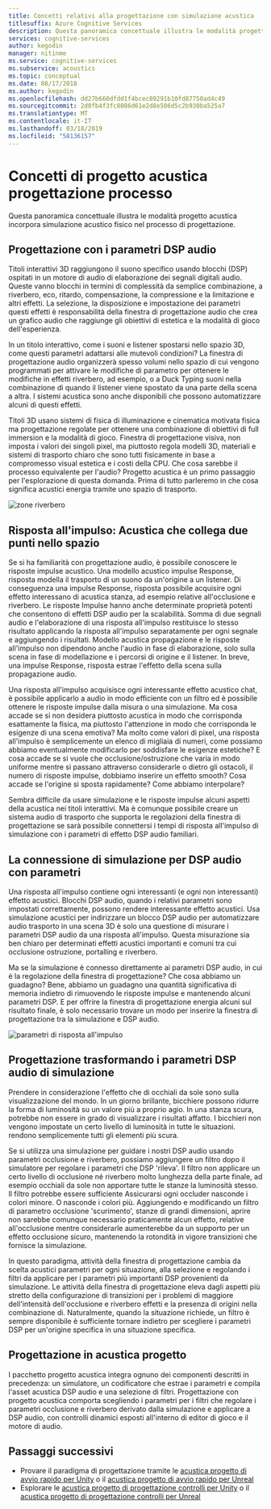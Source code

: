 ```yaml
---
title: Concetti relativi alla progettazione con simulazione acustica
titlesuffix: Azure Cognitive Services
description: Questa panoramica concettuale illustra le modalità progetto acustica incorpora simulazione acustico al processo di progettazione.
services: cognitive-services
author: kegodin
manager: nitinme
ms.service: cognitive-services
ms.subservice: acoustics
ms.topic: conceptual
ms.date: 08/17/2018
ms.author: kegodin
ms.openlocfilehash: dd27b660dfdd1f4bcec89291b10fd87750ad4c49
ms.sourcegitcommit: 2d0fb4f3fc8086d61e2d8e506d5c2b930ba525a7
ms.translationtype: MT
ms.contentlocale: it-IT
ms.lasthandoff: 03/18/2019
ms.locfileid: "58136157"
---
```

# <a name="project-acoustics-design-process-concepts"></a>Concetti di progetto acustica progettazione processo

Questa panoramica concettuale illustra le modalità progetto acustica incorpora simulazione acustico fisico nel processo di progettazione.

## <a name="sound-design-with-audio-dsp-parameters"></a>Progettazione con i parametri DSP audio

Titoli interattivi 3D raggiungono il suono specifico usando blocchi (DSP) ospitati in un motore di audio di elaborazione dei segnali digitali audio. Queste vanno blocchi in termini di complessità da semplice combinazione, a riverbero, eco, ritardo, compensazione, la compressione e la limitazione e altri effetti. La selezione, la disposizione e impostazione dei parametri questi effetti è responsabilità della finestra di progettazione audio che crea un grafico audio che raggiunge gli obiettivi di estetica e la modalità di gioco dell'esperienza.

In un titolo interattivo, come i suoni e listener spostarsi nello spazio 3D, come questi parametri adattarsi alle mutevoli condizioni? La finestra di progettazione audio organizzerà spesso volumi nello spazio di cui vengono programmati per attivare le modifiche di parametro per ottenere le modifiche in effetti riverbero, ad esempio, o a Duck Typing suoni nella combinazione di quando il listener viene spostato da una parte della scena a altra. I sistemi acustica sono anche disponibili che possono automatizzare alcuni di questi effetti.

Titoli 3D usano sistemi di fisica di illuminazione e cinematica motivata fisica ma progettazione regolate per ottenere una combinazione di obiettivi di full immersion e la modalità di gioco. Finestra di progettazione visiva, non imposta i valori dei singoli pixel, ma piuttosto regola modelli 3D, materiali e sistemi di trasporto chiaro che sono tutti fisicamente in base a compromesso visual estetica e i costi della CPU. Che cosa sarebbe il processo equivalente per l'audio? Progetto acustica è un primo passaggio per l'esplorazione di questa domanda. Prima di tutto parleremo in che cosa significa acustici energia tramite uno spazio di trasporto.

![zone riverbero](media/reverb-zones-altspace.png)

## <a name="impulse-responses-acoustically-connecting-two-points-in-space"></a>Risposta all'impulso: Acustica che collega due punti nello spazio

Se si ha familiarità con progettazione audio, è possibile conoscere le risposte impulse acustico. Una modello acustico impulse Response, risposta modella il trasporto di un suono da un'origine a un listener. Di conseguenza una impulse Response, risposta possibile acquisire ogni effetto interessano di acustica stanza, ad esempio relative all'occlusione e riverbero. Le risposte Impulse hanno anche determinate proprietà potenti che consentono di effetti DSP audio per la scalabilità. Somma di due segnali audio e l'elaborazione di una risposta all'impulso restituisce lo stesso risultato applicando la risposta all'impulso separatamente per ogni segnale e aggiungendo i risultati. Modello acustica propagazione e le risposte all'impulso non dipendono anche l'audio in fase di elaborazione, solo sulla scena in fase di modellazione e i percorsi di origine e il listener. In breve, una impulse Response, risposta estrae l'effetto della scena sulla propagazione audio.

Una risposta all'impulso acquisisce ogni interessante effetto acustico chat, è possibile applicarlo a audio in modo efficiente con un filtro ed è possibile ottenere le risposte impulse dalla misura o una simulazione. Ma cosa accade se si non desidera piuttosto acustica in modo che corrisponda esattamente la fisica, ma piuttosto l'attenzione in modo che corrisponda le esigenze di una scena emotiva? Ma molto come valori di pixel, una risposta all'impulso è semplicemente un elenco di migliaia di numeri, come possiamo abbiamo eventualmente modificarlo per soddisfare le esigenze estetiche? E cosa accade se si vuole che occlusione/ostruzione che varia in modo uniforme mentre si passano attraverso considerarle o dietro gli ostacoli, il numero di risposte impulse, dobbiamo inserire un effetto smooth? Cosa accade se l'origine si sposta rapidamente? Come abbiamo interpolare?

Sembra difficile da usare simulazione e le risposte impulse alcuni aspetti della acustica nei titoli interattivi. Ma è comunque possibile creare un sistema audio di trasporto che supporta le regolazioni della finestra di progettazione se sarà possibile connettersi i tempi di risposta all'impulso di simulazione con i parametri di effetto DSP audio familiari.

## <a name="connecting-simulation-to-audio-dsp-with-parameters"></a>La connessione di simulazione per DSP audio con parametri

Una risposta all'impulso contiene ogni interessanti (e ogni non interessanti) effetto acustici. Blocchi DSP audio, quando i relativi parametri sono impostati correttamente, possono rendere interessante effetto acustici. Usa simulazione acustici per indirizzare un blocco DSP audio per automatizzare audio trasporto in una scena 3D è solo una questione di misurare i parametri DSP audio da una risposta all'impulso. Questa misurazione sia ben chiaro per determinati effetti acustici importanti e comuni tra cui occlusione ostruzione, portalling e riverbero.

Ma se la simulazione è connesso direttamente ai parametri DSP audio, in cui è la regolazione della finestra di progettazione? Che cosa abbiamo un guadagno? Bene, abbiamo un guadagno una quantità significativa di memoria indietro di rimuovendo le risposte impulse e mantenendo alcuni parametri DSP. E per offrire la finestra di progettazione energia alcuni sul risultato finale, è solo necessario trovare un modo per inserire la finestra di progettazione tra la simulazione e DSP audio.

![parametri di risposta all'impulso](media/acoustic-parameters.png)

## <a name="sound-design-by-transforming-audio-dsp-parameters-from-simulation"></a>Progettazione trasformando i parametri DSP audio di simulazione

Prendere in considerazione l'effetto che di occhiali da sole sono sulla visualizzazione del mondo. In un giorno brillante, bicchiere possono ridurre la forma di luminosità su un valore più a proprio agio. In una stanza scura, potrebbe non essere in grado di visualizzare i risultati affatto. I bicchieri non vengono impostate un certo livello di luminosità in tutte le situazioni. rendono semplicemente tutti gli elementi più scura.

Se si utilizza una simulazione per guidare i nostri DSP audio usando parametri occlusione e riverbero, possiamo aggiungere un filtro dopo il simulatore per regolare i parametri che DSP 'rileva'. Il filtro non applicare un certo livello di occlusione né riverbero molto lunghezza della parte finale, ad esempio occhiali da sole non apportare tutte le stanze la luminosità stesso. Il filtro potrebbe essere sufficiente Assicurarsi ogni occluder nasconde i colori minore. O nasconde i colori più. Aggiungendo e modificando un filtro di parametro occlusione 'scurimento', stanze di grandi dimensioni, aprire non sarebbe comunque necessario praticamente alcun effetto, relative all'occlusione mentre considerarle aumenterebbe da un supporto per un effetto occlusione sicuro, mantenendo la rotondità in vigore transizioni che fornisce la simulazione.

In questo paradigma, attività della finestra di progettazione cambia da scelta acustici parametri per ogni situazione, alla selezione e regolando i filtri da applicare per i parametri più importanti DSP provenienti da simulazione. Le attività della finestra di progettazione eleva dagli aspetti più stretto della configurazione di transizioni per i problemi di maggiore dell'intensità dell'occlusione e riverbero effetti e la presenza di origini nella combinazione di. Naturalmente, quando la situazione richiede, un filtro è sempre disponibile è sufficiente tornare indietro per scegliere i parametri DSP per un'origine specifica in una situazione specifica.

## <a name="sound-design-in-project-acoustics"></a>Progettazione in acustica progetto

I pacchetto progetto acustica integra ognuno dei componenti descritti in precedenza: un simulatore, un codificatore che estrae i parametri e compila l'asset acustica DSP audio e una selezione di filtri. Progettazione con progetto acustica comporta scegliendo i parametri per i filtri che regolare i parametri occlusione e riverbero derivato dalla simulazione e applicare a DSP audio, con controlli dinamici esposti all'interno di editor di gioco e il motore di audio.

## <a name="next-steps"></a>Passaggi successivi
* Provare il paradigma di progettazione tramite le [acustica progetto di avvio rapido per Unity](unity-quickstart.md) o il [acustica progetto di avvio rapido per Unreal](unreal-quickstart.md)
* Esplorare le [acustica progetto di progettazione controlli per Unity](unity-workflow.md) o il [acustica progetto di progettazione controlli per Unreal](unreal-workflow.md)


